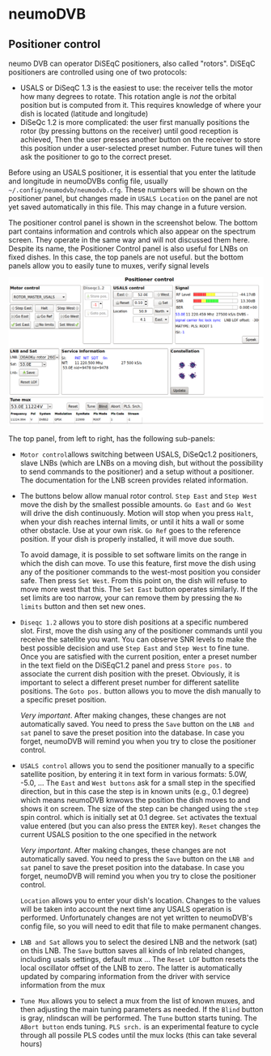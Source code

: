 # neumoDVB #

## Positioner control ##

neumo DVB can operator DiSEqC positioners, also called "rotors". DiSEqC positioners are controlled
using one of two protocols:

* USALS or DiSeqC 1.3 is the easiest to use: the receiver tells the motor how many degrees to rotate.
  This rotation angle is *not* the orbital position but is computed from it. This requires knowledge of
  where your dish is located (latitude and longitude)
* DiSeQc 1.2 is more complicated: the user first manually positions the rotor (by pressing buttons on the
  receiver) until good reception is achieved, Then the user presses another button on the receiver to
  store this position under a user-selected preset number. Future tunes will then ask the positioner
  to go to the correct preset.

Before using an USALS positioner, it is essential that you enter the latitude and longitude in
neumoDVBs config file, usually `~/.config/neumodvb/neumodvb.cfg`. These numbers will be shown
on the positioner panel, but changes made in `USALS Location` on the panel are not yet saved automatically
in this file. This may change in a future version.


The positioner control panel is shown in the screenshot below. The bottom part contains information and
controls which also appear on the spectrum screen. They operate in the same way and will not discussed them here.
Despite its name, the Positioner Control panel is also useful for LNBs on fixed dishes. In this case,
the top panels are not useful. but the bottom panels allow you to easily tune to muxes, verify signal levels


![Positioner control panel](images/positioner.png)


The top panel, from left to right, has the following sub-panels:

* `Motor control`allows switching between USALS, DiSeQc1.2 positioners, slave LNBs (which are LNBs on a
  moving dish, but without the possibility to send commands to the positioner)  and a setup without a positioner.
  The documentation for the LNB screen provides related information.

 * The buttons below allow manual rotor control.  `Step East`  and `Step West` move the dish by the smallest possible
   amounts.  `Go East` and `Go West` will drive the dish continuously. Motion will stop when you press `Halt`,
   when your dish reaches internal limits, or until it hits a wall or some other obstacle.
   Use at your own risk.  `Go Ref` goes to the reference position. If your dish is properly installed,
   it will move due south.

   To avoid damage, it is possible to set software limits on the range in which the dish can move. To use this
   feature, first move the dish using any of the positioner commands to the west-most position you consider
   safe. Then press `Set West`. From this point on, the dish will refuse to move more west that this. The
   `Set East` button operates similarly. If the set limits are too narrow, your can remove them by pressing
   the `No limits` button and then set new ones.

 * `Diseqc 1.2` allows you to store dish positions at a specific numbered slot. First,  move the dish using
   any of the positioner commands until you receive the satellite you want. You can observe SNR levels to make
   the best possible decision and use `Step East` and `Step West` to fine tune.
   Once you are satisfied with the current position, enter a preset number in the text field
   on the DiSEqC1.2 panel and press `Store pos.` to associate the current dish position with the preset.
   Obviously, it is important to select a different preset number for different satellite positions.
   The `Goto pos.` button allows you to move the dish manually to a specific preset position.

   *Very important*. After making changes, these changes are not automatically saved. You need to press the
   `Save` button on the `LNB and sat` panel to save the preset position into the database. In case you forget,
   neumoDVB will remind you when you try to close the positioner control.


 * `USALS control` allows you to send the positioner manually to a specific satellite position,
   by entering it in text form in various formats: 5.0W, -5.0, ... The `East` and `West buttons` ask for
   a small step in the specified direction, but in this case the step is in known units (e.g., 0.1 degree)
   which means neumoDVB knwows the position the dish moves to and shows it on screen.
   The size of the step can be changed using the `step` spin control. which is initially set at 0.1 degree.
   `Set` activates the textual value entered (but you can also press the `ENTER` key).
   `Reset` changes the current USALS position to the one specified in the network

   *Very important*. After making changes, these changes are not automatically saved. You need to press the
   `Save` button on the `LNB and sat` panel to save the preset position into the database. In case you forget,
   neumoDVB will remind you when you try to close the positioner control.

   `Location` allows you to enter your dish's location. Changes to the values will be taken into
   account the next time any USALS operation is performed. Unfortunately changes are not yet written
   to neumoDVB's config file, so you will need to edit that file to make permanent changes.

 * `LNB and Sat` allows you to select the desired LNB and the network (sat) on this LNB. The `Save` button
   saves all kinds of lnb related changes, including usals settings, default mux ...
   The `Reset LOF` button resets the local oscillator offset of the LNB to zero. The latter is automatically
   updated by comparing information from the driver with service information from the mux

 * `Tune Mux` allows you to select a mux from the list of known muxes, and then adjusting the main tuning parameters
   as needed. If the `Blind` button is gray, nlindscan will be performed. The `Tune` button starts tuning.
   The `ABort button` ends tuning. `PLS srch.` is an experimental feature to cycle through all possile PLS codes
   until the mux locks (this can take several hours)
